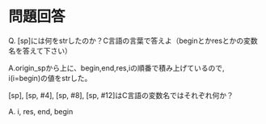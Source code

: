# 問題回答

Q. [sp]には何をstrしたのか？C言語の言葉で答えよ（beginとかresとかの変数名を答えて下さい）

A.origin_spから上に、begin,end,res,iの順番で積み上げているので,　i(i=begin)の値をstrした。


[sp], [sp, #4], [sp, #8], [sp, #12]はC言語の変数名ではそれぞれ何か？

A. i, res, end, begin

